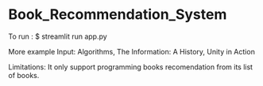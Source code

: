# Book_Recommendation_System
To run : $ streamlit run app.py

More example Input: Algorithms, The Information: A History, Unity in Action

Limitations: It only support programming books recomendation from its list of books.
